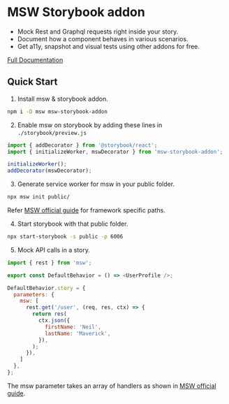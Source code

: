 # MSW Storybook addon

* Mock Rest and Graphql requests right inside your story.
* Document how a component behaves in various scenarios.
* Get a11y, snapshot and visual tests using other addons for free.

[Full Documentation](https://msw-sb.netlify.app/)

## Quick Start

1. Install msw & storybook addon.

```sh
npm i -D msw msw-storybook-addon
```

2. Enable msw on storybook by adding these lines in `./storybook/preview.js`

```js
import { addDecorator } from '@storybook/react';
import { initializeWorker, mswDecorator } from 'msw-storybook-addon';

initializeWorker();
addDecorator(mswDecorator);
```

3. Generate service worker for msw in your public folder.

```sh
npx msw init public/
```

Refer [MSW official guide](https://mswjs.io/docs/getting-started/integrate/browser) for framework specific paths.

4. Start storybook with that public folder.

```sh
npx start-storybook -s public -p 6006
```

5. Mock API calls in a story.

```js
import { rest } from 'msw';

export const DefaultBehavior = () => <UserProfile />;

DefaultBehavior.story = {
  parameters: {
    msw: [
      rest.get('/user', (req, res, ctx) => {
        return res(
          ctx.json({
            firstName: 'Neil',
            lastName: 'Maverick',
          }),
        );
      }),
    ]
  },
};
```

The msw parameter takes an array of handlers as shown in [MSW official guide](https://mswjs.io/docs/getting-started/mocks/rest-api).
